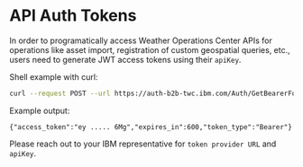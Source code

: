 # API Auth Tokens

In order to programatically access Weather Operations Center APIs for operations like asset import, registration of custom geospatial queries, etc., users need to generate JWT access tokens using their `apiKey`.

Shell example with curl:

```bash
curl --request POST --url https://auth-b2b-twc.ibm.com/Auth/GetBearerForClient --header 'Content-Type: application/json' --header 'cache-control: no-cache' --data '{"apiKey":"xxxxxxxxxxxxxx", "clientId":"ibm-agro-api"}'
```

Example output:

```{"access_token":"ey ..... 6Mg","expires_in":600,"token_type":"Bearer"}```


Please reach out to your IBM representative for `token provider URL` and `apiKey`.
